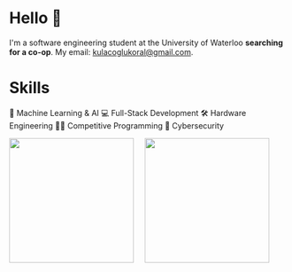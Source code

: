 # Hello 👋
I'm a software engineering student at the University of Waterloo **searching for a co-op**. My email: kulacoglukoral@gmail.com.

# Skills
🤖 Machine Learning & AI 💻 Full-Stack Development 🛠️ Hardware Engineering 👨‍💻 Competitive Programming 🔐 Cybersecurity

<div class='container'>
<img style="height: 225px; width: auto" class="img" src="https://github-readme-stats.vercel.app/api?username=KoralK5&show_icons=true&theme=solarized-dark" />
&nbsp;
&nbsp;
<img style="height: 225px; width: auto" class="img" src="https://github-readme-stats.vercel.app/api/top-langs/?username=KoralK5&show_icons=true&theme=solarized-dark" /></div>
</div>
